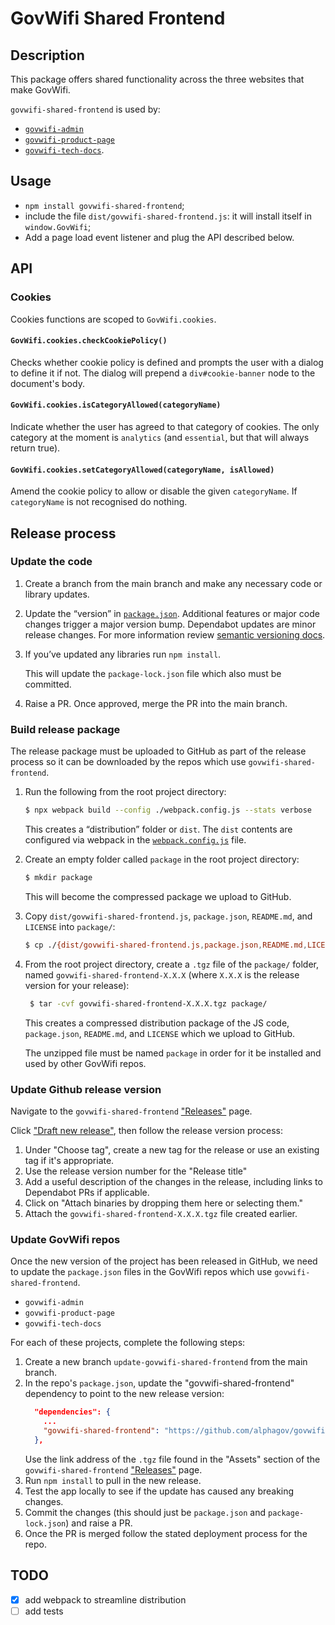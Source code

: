 # GovWifi Shared Frontend

## Description
This package offers shared functionality across the three websites that make GovWifi.

`govwifi-shared-frontend` is used by:
* [`govwifi-admin`](https://github.com/alphagov/govwifi-admin)
* [`govwifi-product-page`](https://github.com/alphagov/govwifi-product-page)
* [`govwifi-tech-docs`](https://github.com/alphagov/govwifi-tech-docs).

## Usage
- `npm install govwifi-shared-frontend`;
- include the file `dist/govwifi-shared-frontend.js`: it will install
  itself in `window.GovWifi`;
- Add a page load event listener and plug the API described below.

## API

### Cookies
Cookies functions are scoped to `GovWifi.cookies`.

#### `GovWifi.cookies.checkCookiePolicy()`
Checks whether cookie policy is defined and prompts the user with a
dialog to define it if not. The dialog will prepend a
`div#cookie-banner` node to the document's body.

#### `GovWifi.cookies.isCategoryAllowed(categoryName)`
Indicate whether the user has agreed to that category of cookies. The
only category at the moment is `analytics` (and `essential`, but that
will always return true).

#### `GovWifi.cookies.setCategoryAllowed(categoryName, isAllowed)`
Amend the cookie policy to allow or disable the given
`categoryName`. If `categoryName` is not recognised do nothing.

## Release process

### Update the code

1. Create a branch from the main branch and make any necessary code or library updates.

2. Update the “version” in [`package.json`](https://github.com/alphagov/govwifi-shared-frontend/blob/master/package.json#L3). Additional features or major code changes trigger a major version bump. Dependabot updates are minor release changes. For more information review [semantic versioning docs](https://semver.org/).  

3. If you’ve updated any libraries run `npm install`. 

    This will update the `package-lock.json` file which also must be committed.

4. Raise a PR. Once approved, merge the PR into the main branch.

### Build release package

The release package must be uploaded to GitHub as part of the release process so it can be downloaded by the repos which use `govwifi-shared-frontend`.

1. Run the following from the root project directory:

    ```bash
    $ npx webpack build --config ./webpack.config.js --stats verbose
    ```

    This creates a “distribution” folder or `dist`. The `dist` contents are configured via webpack in the [`webpack.config.js`](webpack.config.js) file.

2. Create an empty folder called `package` in the root project directory:
 
    ```bash
    $ mkdir package 
    ```
    
    This will become the compressed package we upload to GitHub.

3. Copy `dist/govwifi-shared-frontend.js`, `package.json`, `README.md`, and `LICENSE` into `package/`: 

    ```bash
    $ cp ./{dist/govwifi-shared-frontend.js,package.json,README.md,LICENSE} package
    ```
 
4. From the root project directory, create a `.tgz` file of the `package/` folder, named `govwifi-shared-frontend-X.X.X` (where `X.X.X` is the release version for your release):
 
    ```bash
     $ tar -cvf govwifi-shared-frontend-X.X.X.tgz package/
    ```

    This creates a compressed distribution package of the JS code, `package.json`, `README.md`, and `LICENSE` which we upload to GitHub. 

    The unzipped file must be named `package` in order for it be installed and used by other GovWifi repos.

### Update Github release version

Navigate to the `govwifi-shared-frontend` ["Releases"](https://github.com/alphagov/govwifi-shared-frontend/releases) page.

Click ["Draft new release"](https://github.com/alphagov/govwifi-shared-frontend/releases/new), then follow the release version process:

1. Under "Choose tag", create a new tag for the release or use an existing tag if it's appropriate.
2. Use the release version number for the "Release title"
3. Add a useful description of the changes in the release, including links to Dependabot PRs if applicable.
4. Click on "Attach binaries by dropping them here or selecting them."
5. Attach the `govwifi-shared-frontend-X.X.X.tgz` file created earlier.

### Update GovWifi repos

Once the new version of the project has been released in GitHub, we need to update the `package.json` files in the GovWifi repos which use `govwifi-shared-frontend`.

* `govwifi-admin`
* `govwifi-product-page`
* `govwifi-tech-docs`

For each of these projects, complete the following steps:

1. Create a new branch `update-govwifi-shared-frontend` from the main branch.
2. In the repo's `package.json`, update the "govwifi-shared-frontend" dependency to point to the new release version: 
    ```json
      "dependencies": {
        ...
        "govwifi-shared-frontend": "https://github.com/alphagov/govwifi-shared-frontend/releases/download/vX.X.X/govwifi-shared-frontend-X.X.X.tgz"
      },
    ```
   Use the link address of the `.tgz` file found in the "Assets" section of the `govwifi-shared-frontend` ["Releases"](https://github.com/alphagov/govwifi-shared-frontend/releases) page. 
3. Run `npm install` to pull in the new release. 
4. Test the app locally to see if the update has caused any breaking changes.
5. Commit the changes (this should just be `package.json` and `package-lock.json`) and raise a PR.
6. Once the PR is merged follow the stated deployment process for the repo.

## TODO

- [X] add webpack to streamline distribution
- [ ] add tests
